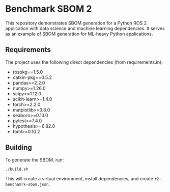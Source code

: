 # Benchmark SBOM 2

This repository demonstrates SBOM generation for a Python ROS 2 application with data science and machine learning dependencies. It serves as an example of SBOM generation for ML-heavy Python applications.

## Requirements

The project uses the following direct dependencies (from requirements.in):
- rospkg==1.5.0
- catkin-pkg==0.5.2
- pandas>=2.2.0
- numpy>=1.26.0
- scipy>=1.12.0
- scikit-learn>=1.4.0
- torch>=2.2.0
- matplotlib>=3.8.0
- seaborn>=0.13.0
- pytest>=7.4.0
- hypothesis>=6.82.0
- toml>=0.10.2

## Building

To generate the SBOM, run:
```bash
./build.sh
```

This will create a virtual environment, install dependencies, and create `r2-benchamrk-sbom.json`. 